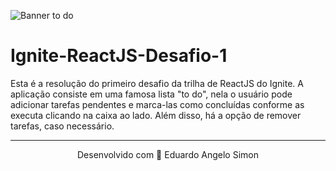 ![Banner to do](https://user-images.githubusercontent.com/62440116/112249082-e5b60a00-8c35-11eb-84e4-d237ff9cc119.png)

# Ignite-ReactJS-Desafio-1
Esta é a resolução do primeiro desafio da trilha de ReactJS do Ignite. A aplicação consiste em uma famosa lista "to do", nela o usuário pode adicionar tarefas pendentes e marca-las como concluídas conforme as executa clicando na caixa ao lado. Além disso, há a opção de remover tarefas, caso necessário.

________________________________________________________________________________________________________________________________________________________________________________
<p align="center">Desenvolvido com 🧡 Eduardo Angelo Simon</p>

